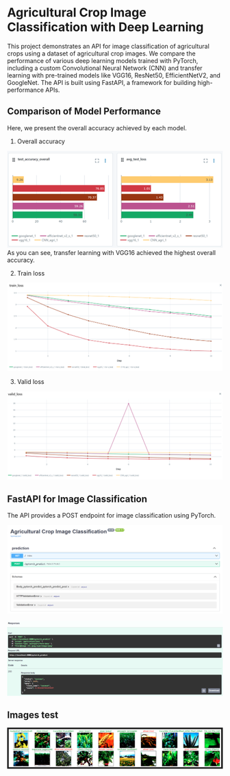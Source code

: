 # Agricultural Crop Image Classification with Deep Learning

This project demonstrates an API for image classification of agricultural crops using a dataset of agricultural crop images. We compare the performance of various deep learning models trained with PyTorch, including a custom Convolutional Neural Network (CNN) and transfer learning with pre-trained models like VGG16, ResNet50, EfficientNetV2, and GoogleNet. The API is built using FastAPI, a framework for building high-performance APIs.

## Comparison of Model Performance

Here, we present the overall accuracy achieved by each model.

1. Overall accuracy

![Acuraccy](public/accuracy_overall.png)
As you can see, transfer learning with VGG16 achieved the highest overall accuracy.

2. Train loss

![Train loss](public/train_loss.png)

3. Valid loss

![Valid loss](public/valid_loss.png)

## FastAPI for Image Classification

The API provides a POST endpoint for image classification using PyTorch.

![Endpoints2](public/Endpoints2.png)

![Endpoints1](public/Endpoints1.png)

## Images test

![Tests](public/test.png)
